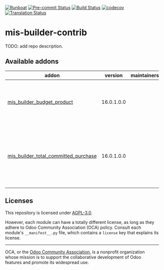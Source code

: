 
[![Runboat](https://img.shields.io/badge/runboat-Try%20me-875A7B.png)](https://runboat.odoo-community.org/builds?repo=OCA/mis-builder-contrib&target_branch=16.0)
[![Pre-commit Status](https://github.com/OCA/mis-builder-contrib/actions/workflows/pre-commit.yml/badge.svg?branch=16.0)](https://github.com/OCA/mis-builder-contrib/actions/workflows/pre-commit.yml?query=branch%3A16.0)
[![Build Status](https://github.com/OCA/mis-builder-contrib/actions/workflows/test.yml/badge.svg?branch=16.0)](https://github.com/OCA/mis-builder-contrib/actions/workflows/test.yml?query=branch%3A16.0)
[![codecov](https://codecov.io/gh/OCA/mis-builder-contrib/branch/16.0/graph/badge.svg)](https://codecov.io/gh/OCA/mis-builder-contrib)
[![Translation Status](https://translation.odoo-community.org/widgets/mis-builder-contrib-16-0/-/svg-badge.svg)](https://translation.odoo-community.org/engage/mis-builder-contrib-16-0/?utm_source=widget)

<!-- /!\ do not modify above this line -->

# mis-builder-contrib

TODO: add repo description.

<!-- /!\ do not modify below this line -->

<!-- prettier-ignore-start -->

[//]: # (addons)

Available addons
----------------
addon | version | maintainers | summary
--- | --- | --- | ---
[mis_builder_budget_product](mis_builder_budget_product/) | 16.0.1.0.0 |  | Offer more options for budgets for MIS reports
[mis_builder_total_committed_purchase](mis_builder_total_committed_purchase/) | 16.0.1.0.0 |  | Addon to create a alternative source based on all purchase order line with MIS Builder.

[//]: # (end addons)

<!-- prettier-ignore-end -->

## Licenses

This repository is licensed under [AGPL-3.0](LICENSE).

However, each module can have a totally different license, as long as they adhere to Odoo Community Association (OCA)
policy. Consult each module's `__manifest__.py` file, which contains a `license` key
that explains its license.

----
OCA, or the [Odoo Community Association](http://odoo-community.org/), is a nonprofit
organization whose mission is to support the collaborative development of Odoo features
and promote its widespread use.
